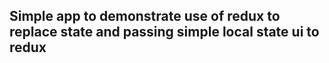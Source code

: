 ## Simple app to demonstrate use of redux to replace state and passing simple local state ui to redux
